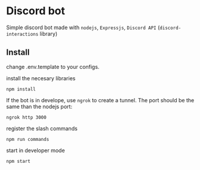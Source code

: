# Discord bot
Simple discord bot made with `nodejs`, `Expressjs`, `Discord API` (`discord-interactions` library)

## Install
change .env.template to your configs.

install the necesary libraries
```
npm install
```
If the bot is in develope, use `ngrok` to create a tunnel. The port should be the same than the nodejs port:
```
ngrok http 3000
```
register the slash commands 
```
npm run commands
```
start in developer mode
```
npm start
```